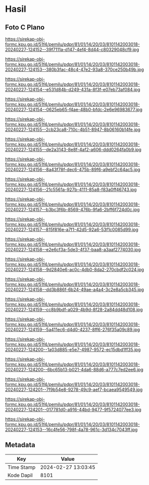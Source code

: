 # Hasil

## Foto C Plano

https://sirekap-obj-formc.kpu.go.id/51f4/pemilu/pdpr/81/01/14/20/03/8101142003018-20240227-124152--39f7111a-d147-4ef4-8d44-c80329048cf9.jpg

https://sirekap-obj-formc.kpu.go.id/51f4/pemilu/pdpr/81/01/14/20/03/8101142003018-20240227-124153--380b3fac-48c4-47e2-93a8-370ce250b49b.jpg

https://sirekap-obj-formc.kpu.go.id/51f4/pemilu/pdpr/81/01/14/20/03/8101142003018-20240227-124154--e531d84b-d249-431a-8f3f-e07eb73af084.jpg

https://sirekap-obj-formc.kpu.go.id/51f4/pemilu/pdpr/81/01/14/20/03/8101142003018-20240227-124154--0625eb65-f4ae-48b0-bfdc-2e6e96983677.jpg

https://sirekap-obj-formc.kpu.go.id/51f4/pemilu/pdpr/81/01/14/20/03/8101142003018-20240227-124155--2cb23ca8-710c-4b51-8947-8b06160b14fe.jpg

https://sirekap-obj-formc.kpu.go.id/51f4/pemilu/pdpr/81/01/14/20/03/8101142003018-20240227-124155--de2a3143-8e8f-4af2-a606-ddd0264fa0b9.jpg

https://sirekap-obj-formc.kpu.go.id/51f4/pemilu/pdpr/81/01/14/20/03/8101142003018-20240227-124156--8a43f78f-dec6-475b-89f6-a9ebf2c64ac5.jpg

https://sirekap-obj-formc.kpu.go.id/51f4/pemilu/pdpr/81/01/14/20/03/8101142003018-20240227-124156--21c5561a-927b-4111-85a8-f83a0ff46743.jpg

https://sirekap-obj-formc.kpu.go.id/51f4/pemilu/pdpr/81/01/14/20/03/8101142003018-20240227-124157--b3bc3f6b-8569-476b-9fa6-2bff6f724d0c.jpg

https://sirekap-obj-formc.kpu.go.id/51f4/pemilu/pdpr/81/01/14/20/03/8101142003018-20240227-124157--815f816e-a7f1-42d5-92a6-53f1c0085d99.jpg

https://sirekap-obj-formc.kpu.go.id/51f4/pemilu/pdpr/81/01/14/20/03/8101142003018-20240227-124158--e2e6cf3a-5de3-4f37-baa8-a3aaf2774030.jpg

https://sirekap-obj-formc.kpu.go.id/51f4/pemilu/pdpr/81/01/14/20/03/8101142003018-20240227-124158--9d2840e6-ac0c-4db0-8da2-270cbdf2c024.jpg

https://sirekap-obj-formc.kpu.go.id/51f4/pemilu/pdpr/81/01/14/20/03/8101142003018-20240227-124158--dd3b886f-6b24-49ae-a4a4-3c2e8a5cb345.jpg

https://sirekap-obj-formc.kpu.go.id/51f4/pemilu/pdpr/81/01/14/20/03/8101142003018-20240227-124159--cc8b9bdf-a029-4b9d-8f28-2a84dd48d108.jpg

https://sirekap-obj-formc.kpu.go.id/51f4/pemilu/pdpr/81/01/14/20/03/8101142003018-20240227-124159--5a411ec6-d4d0-4237-8ff6-276f35a09c89.jpg

https://sirekap-obj-formc.kpu.go.id/51f4/pemilu/pdpr/81/01/14/20/03/8101142003018-20240227-124200--1a03d885-e5e7-4987-9572-ec15dbd1ff35.jpg

https://sirekap-obj-formc.kpu.go.id/51f4/pemilu/pdpr/81/01/14/20/03/8101142003018-20240227-124200--6bc65b13-b021-4da6-88d6-a777c7ed2ee6.jpg

https://sirekap-obj-formc.kpu.go.id/51f4/pemilu/pdpr/81/01/14/20/03/8101142003018-20240227-124201--7f9b54e8-9278-49c9-aef7-bcaea9549549.jpg

https://sirekap-obj-formc.kpu.go.id/51f4/pemilu/pdpr/81/01/14/20/03/8101142003018-20240227-124201--017781d0-a916-44bd-9477-9f5724077ee3.jpg

https://sirekap-obj-formc.kpu.go.id/51f4/pemilu/pdpr/81/01/14/20/03/8101142003018-20240227-124153--16c4fe56-798f-4a78-961c-3d134c7043ff.jpg


## Metadata

| Key        | Value               |
| ---------- | ------------------- |
| Time Stamp | 2024-02-27 13:03:45 |
| Kode Dapil | 8101                |



